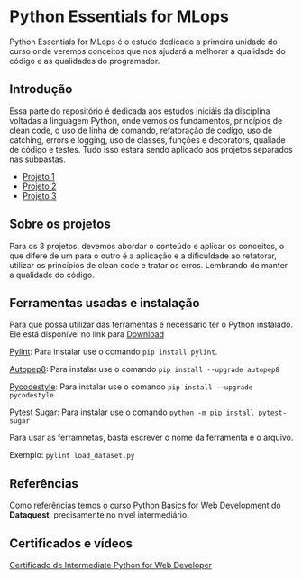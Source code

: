 # Python Essentials for MLops

Python Essentials for MLops é o estudo dedicado a primeira unidade do curso onde veremos conceitos que nos ajudará a melhorar a qualidade do código e as qualidades do programador.

## Introdução
Essa parte do repositório é dedicada aos estudos iniciáis da disciplina voltadas a linguagem Python, onde vemos os fundamentos, princípios de clean code, o uso de linha de comando, refatoração de código, uso de catching, errors e logging, uso de classes, funções e decorators, qualiade de código e testes. Tudo isso estará sendo aplicado aos projetos separados nas subpastas.

- [Projeto 1](https://github.com/SidneyJunior01234/MLops2023/tree/main/python_essentials_for_MLops/project1)
- [Projeto 2](https://github.com/SidneyJunior01234/MLops2023/tree/main/python_essentials_for_MLops/project2)
- [Projeto 3](https://github.com/SidneyJunior01234/MLops2023/tree/main/python_essentials_for_MLops/project3)

## Sobre os projetos

Para os 3 projetos, devemos abordar o conteúdo e aplicar os conceitos, o que difere de um para o outro é a aplicação e a dificuldade ao refatorar, utilizar os princípios de clean code e tratar os erros. Lembrando de manter a qualidade do código.

## Ferramentas usadas e instalação

Para que possa utilizar das ferramentas é necessário ter o Python instalado. Ele está disponível no link para [Download](https://www.python.org/downloads/)

[Pylint](https://pypi.org/project/pylint/): Para instalar use o comando `pip install pylint`.

[Autopep8](https://pypi.org/project/autopep8/): Para instalar use o comando `pip install --upgrade autopep8`

[Pycodestyle](https://pypi.org/project/pycodestyle/): Para instalar use o comando `pip install --upgrade pycodestyle`

[Pytest Sugar](https://pypi.org/project/pytest-sugar/): Para instalar use o comando `python -m pip install pytest-sugar`

Para usar as ferramnetas, basta escrever o nome da ferramenta e o arquivo.

Exemplo: `pylint load_dataset.py`

## Referências
Como referências temos o curso [Python Basics for Web Development](https://app.dataquest.io/learning-path/python-basics-for-web-development-skill) do **Dataquest**, precisamente no nível intermediário.

## Certificados e vídeos
[Certificado de Intermediate Python for Web Developer](https://app.dataquest.io/view_cert/P7NYCVX0HHHQF22V520Z)
